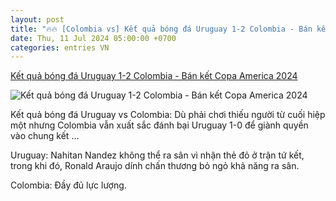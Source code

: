 ```yaml
---
layout: post
title: "🔥🔥 [Colombia vs] Kết quả bóng đá Uruguay 1-2 Colombia - Bán kết Copa America 2024"
date: Thu, 11 Jul 2024 05:00:00 +0700
categories: entries VN
---
```

[Kết quả bóng đá Uruguay 1-2 Colombia - Bán kết Copa America 2024](https://vietnamnet.vn/ket-qua-bong-da-uruguay-1-2-colombia-ban-ket-copa-america-2024-2300666.html)

![Kết quả bóng đá Uruguay 1-2 Colombia - Bán kết Copa America 2024](https://static-images.vnncdn.net/vps_images_publish/000001/000003/2024/7/11/choi-thieu-nguoi-colombia-nghet-tho-vao-chung-ket-copa-america-2024-751.jpg?width=0&s=nh4nYiqzZvRgnjuB4c4_Sw)

Kết quả bóng đá Uruguay vs Colombia: Dù phải chơi thiếu người từ cuối hiệp một nhưng Colombia vẫn xuất sắc đánh bại Uruguay 1-0 để giành quyền vào chung kết ...

Uruguay: Nahitan Nandez không thể ra sân vì nhận thẻ đỏ ở trận tứ kết, trong khi đó, Ronald Araujo dính chấn thương bỏ ngỏ khả năng ra sân.

Colombia: Đầy đủ lực lượng.

